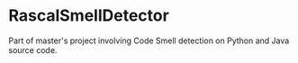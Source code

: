 # RascalSmellDetector
Part of master's project involving Code Smell detection on Python and Java source code.
